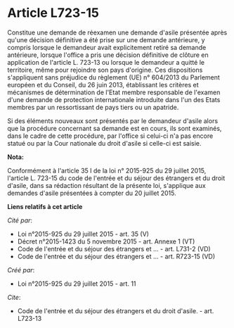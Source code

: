 # Article L723-15

Constitue une demande de réexamen une demande d'asile présentée après qu'une décision définitive a été prise sur une demande
antérieure, y compris lorsque le demandeur avait explicitement retiré sa demande antérieure, lorsque l'office a pris une
décision définitive de clôture en application de l'article L. 723-13 ou lorsque le demandeur a quitté le territoire, même
pour rejoindre son pays d'origine. Ces dispositions s'appliquent sans préjudice du règlement (UE) n° 604/2013 du Parlement
européen et du Conseil, du 26 juin 2013, établissant les critères et mécanismes de détermination de l'Etat membre responsable
de l'examen d'une demande de protection internationale introduite dans l'un des Etats membres par un ressortissant de pays
tiers ou un apatride. 

Si des éléments nouveaux sont présentés par le demandeur d'asile alors que la procédure concernant sa demande est en cours,
ils sont examinés, dans le cadre de cette procédure, par l'office si celui-ci n'a pas encore statué ou par la Cour nationale
du droit d'asile si celle-ci est saisie.

**Nota:**

Conformément à l'article 35 I de la loi n° 2015-925 du 29 juillet 2015, l'article L. 723-15 du code de l'entrée et du séjour
des étrangers et du droit d'asile, dans sa rédaction résultant de la présente loi, s'applique aux demandes d'asile présentées
à compter du 20 juillet 2015.

**Liens relatifs à cet article**

_Cité par_:

  - Loi n°2015-925 du 29 juillet 2015 - art. 35 (V)
  - Décret n°2015-1423 du 5 novembre 2015 - art. Annexe 1 (VT)
  - Code de l'entrée et du séjour des étrangers et ... - art. L731-2 (VD)
  - Code de l'entrée et du séjour des étrangers et ... - art. R723-15 (VD)

_Créé par_:

  - Loi n°2015-925 du 29 juillet 2015 - art. 11

_Cite_:

  - Code de l'entrée et du séjour des étrangers et du droit d'asile. - art. L723-13
